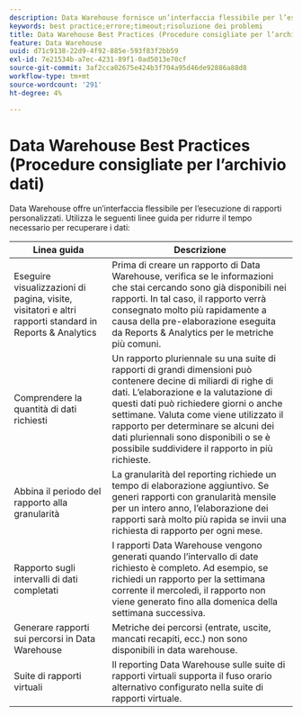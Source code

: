 ```yaml
---
description: Data Warehouse fornisce un’interfaccia flessibile per l’esecuzione di rapporti personalizzati. L’aderenza a queste linee guida può contribuire a ridurre il tempo necessario per recuperare i dati.
keywords: best practice;errore;timeout;risoluzione dei problemi
title: Data Warehouse Best Practices (Procedure consigliate per l’archivio dati)
feature: Data Warehouse
uuid: d71c9138-22d9-4f92-885e-593f83f2bb59
exl-id: 7e21534b-a7ec-4231-89f1-0ad5013e70cf
source-git-commit: 3af2cca02675e424b3f704a95d46de92886a88d8
workflow-type: tm+mt
source-wordcount: '291'
ht-degree: 4%

---
```


# Data Warehouse Best Practices (Procedure consigliate per l’archivio dati)

Data Warehouse offre un’interfaccia flessibile per l’esecuzione di rapporti personalizzati. Utilizza le seguenti linee guida per ridurre il tempo necessario per recuperare i dati:

| Linea guida | Descrizione |
|--- |--- |
| Eseguire visualizzazioni di pagina, visite, visitatori e altri rapporti standard in Reports &amp; Analytics | Prima di creare un rapporto di Data Warehouse, verifica se le informazioni che stai cercando sono già disponibili nei rapporti. In tal caso, il rapporto verrà consegnato molto più rapidamente a causa della pre-elaborazione eseguita da Reports &amp; Analytics per le metriche più comuni. |
| Comprendere la quantità di dati richiesti | Un rapporto pluriennale su una suite di rapporti di grandi dimensioni può contenere decine di miliardi di righe di dati. L’elaborazione e la valutazione di questi dati può richiedere giorni o anche settimane. Valuta come viene utilizzato il rapporto per determinare se alcuni dei dati pluriennali sono disponibili o se è possibile suddividere il rapporto in più richieste. |
| Abbina il periodo del rapporto alla granularità | La granularità del reporting richiede un tempo di elaborazione aggiuntivo. Se generi rapporti con granularità mensile per un intero anno, l’elaborazione dei rapporti sarà molto più rapida se invii una richiesta di rapporto per ogni mese. |
| Rapporto sugli intervalli di dati completati | I rapporti Data Warehouse vengono generati quando l’intervallo di date richiesto è completo. Ad esempio, se richiedi un rapporto per la settimana corrente il mercoledì, il rapporto non viene generato fino alla domenica della settimana successiva. |
| Generare rapporti sui percorsi in Data Warehouse | Metriche dei percorsi (entrate, uscite, mancati recapiti, ecc.) non sono disponibili in data warehouse. |
| Suite di rapporti virtuali | Il reporting Data Warehouse sulle suite di rapporti virtuali supporta il fuso orario alternativo configurato nella suite di rapporti virtuale. |
